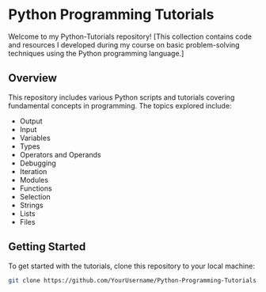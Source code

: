 # Python Programming Tutorials

Welcome to my Python-Tutorials repository! [This collection contains code and resources I developed during my course on basic problem-solving techniques using the Python programming language.] 

## Overview

This repository includes various Python scripts and tutorials covering fundamental concepts in programming. The topics explored include:

- Output
- Input
- Variables
- Types
- Operators and Operands
- Debugging
- Iteration
- Modules
- Functions
- Selection
- Strings
- Lists
- Files

## Getting Started

To get started with the tutorials, clone this repository to your local machine:

```bash
git clone https://github.com/YourUsername/Python-Programming-Tutorials.git